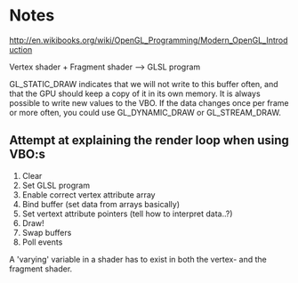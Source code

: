 # Notes

http://en.wikibooks.org/wiki/OpenGL_Programming/Modern_OpenGL_Introduction


Vertex shader + Fragment shader --> GLSL program


GL_STATIC_DRAW indicates that we will not write to this buffer often, and that the GPU should keep a copy of it in its own memory. It is always possible to write new values to the VBO. If the data changes once per frame or more often, you could use GL_DYNAMIC_DRAW or GL_STREAM_DRAW.



## Attempt at explaining the render loop when using VBO:s

1. Clear
2. Set GLSL program
3. Enable correct vertex attribute array 
4. Bind buffer (set data from arrays basically)
5. Set vertext attribute pointers (tell how to interpret data..?)
6. Draw!
7. Swap buffers
8. Poll events



A 'varying' variable in a shader has to exist in both the vertex- and the fragment shader.



